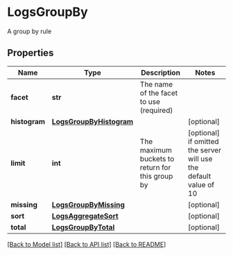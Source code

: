 # LogsGroupBy

A group by rule

## Properties

| Name          | Type                                                | Description                                     | Notes                                                             |
| ------------- | --------------------------------------------------- | ----------------------------------------------- | ----------------------------------------------------------------- |
| **facet**     | **str**                                             | The name of the facet to use (required)         |
| **histogram** | [**LogsGroupByHistogram**](LogsGroupByHistogram.md) |                                                 | [optional]                                                        |
| **limit**     | **int**                                             | The maximum buckets to return for this group by | [optional] if omitted the server will use the default value of 10 |
| **missing**   | [**LogsGroupByMissing**](LogsGroupByMissing.md)     |                                                 | [optional]                                                        |
| **sort**      | [**LogsAggregateSort**](LogsAggregateSort.md)       |                                                 | [optional]                                                        |
| **total**     | [**LogsGroupByTotal**](LogsGroupByTotal.md)         |                                                 | [optional]                                                        |

[[Back to Model list]](README.md#documentation-for-models) [[Back to API list]](README.md#documentation-for-api-endpoints) [[Back to README]](README.md)
